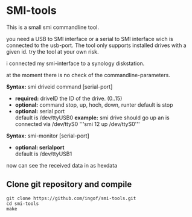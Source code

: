 SMI-tools
=========

This is a small smi commandline tool.

you need a USB to SMI interface or a serial to SMI interface wich is connected to the usb-port.
The tool only supports installed drives with a given id.
try the tool at your own risk.

i connected my smi-interface to a synology diskstation.

at the moment there is no check of the commandline-parameters.

**Syntax:** smi driveid command [serial-port]
* **required:** driveID
the ID of the drive. (0..15)
* **optional:** command
stop, up, hoch, down, runter
default is stop
* **optional:** serial port<br>
default is /dev/ttyUSB0
**example:**
smi drive should go up an is connected via /dev/ttyS0
'''smi 12 up /dev/ttyS0'''

**Syntax:** smi-monitor [serial-port]
* **optional: serialport**<br>
default is /dev/ttyUSB1

now can see the received data in as hexdata

Clone git repository and compile
--------------------------------
```
git clone https://github.com/ingof/smi-tools.git
cd smi-tools
make
```



